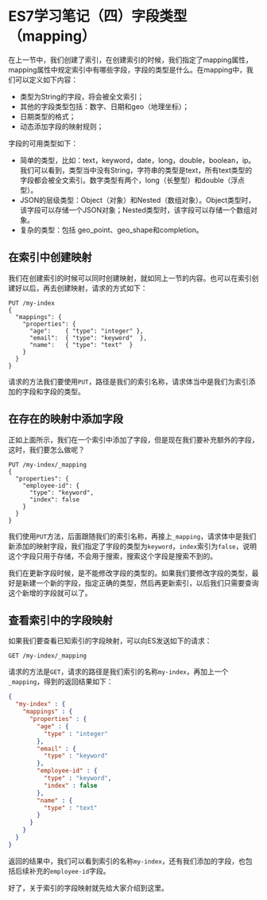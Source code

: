 # ES7学习笔记（四）字段类型（mapping）

在上一节中，我们创建了索引，在创建索引的时候，我们指定了mapping属性，mapping属性中规定索引中有哪些字段，字段的类型是什么。在mapping中，我们可以定义如下内容：

* 类型为String的字段，将会被全文索引；
* 其他的字段类型包括：数字、日期和geo（地理坐标）；
* 日期类型的格式；
* 动态添加字段的映射规则；

字段的可用类型如下：

* 简单的类型，比如：text，keyword，date，long，double，boolean，ip。我们可以看到，类型当中没有String，字符串的类型是text，所有text类型的字段都会被全文索引。数字类型有两个，long（长整型）和double（浮点型）。
* JSON的层级类型：Object（对象）和Nested（数组对象）。Object类型时，该字段可以存储一个JSON对象；Nested类型时，该字段可以存储一个数组对象。
* 复杂的类型：包括 geo_point、geo_shape和completion。

## 在索引中创建映射

我们在创建索引的时候可以同时创建映射，就如同上一节的内容。也可以在索引创建好以后，再去创建映射，请求的方式如下：

```shell
PUT /my-index
{
  "mappings": {
    "properties": {
      "age":    { "type": "integer" },  
      "email":  { "type": "keyword"  }, 
      "name":   { "type": "text"  }     
    }
  }
}
```

请求的方法我们要使用`PUT`，路径是我们的索引名称，请求体当中是我们为索引添加的字段和字段的类型。

## 在存在的映射中添加字段

正如上面所示，我们在一个索引中添加了字段，但是现在我们要补充额外的字段，这时，我们要怎么做呢？

```shell
PUT /my-index/_mapping
{
  "properties": {
    "employee-id": {
      "type": "keyword",
      "index": false
    }
  }
}
```

我们使用`PUT`方法，后面跟随我们的索引名称，再接上`_mapping`，请求体中是我们新添加的映射字段，我们指定了字段的类型为`keyword`，`index`索引为`false`，说明这个字段只用于存储，不会用于搜索，搜索这个字段是搜索不到的。

我们在更新字段时候，是不能修改字段的类型的。如果我们要修改字段的类型，最好是新建一个新的字段，指定正确的类型，然后再更新索引，以后我们只需要查询这个新增的字段就可以了。

## 查看索引中的字段映射

如果我们要查看已知索引的字段映射，可以向ES发送如下的请求：

```shell
GET /my-index/_mapping
```

请求的方法是`GET`，请求的路径是我们索引的名称`my-index`，再加上一个`_mapping`，得到的返回结果如下：

```json
{
  "my-index" : {
    "mappings" : {
      "properties" : {
        "age" : {
          "type" : "integer"
        },
        "email" : {
          "type" : "keyword"
        },
        "employee-id" : {
          "type" : "keyword",
          "index" : false
        },
        "name" : {
          "type" : "text"
        }
      }
    }
  }
}
```

返回的结果中，我们可以看到索引的名称`my-index`，还有我们添加的字段，也包括后续补充的`employee-id`字段。

好了，关于索引的字段映射就先给大家介绍到这里。